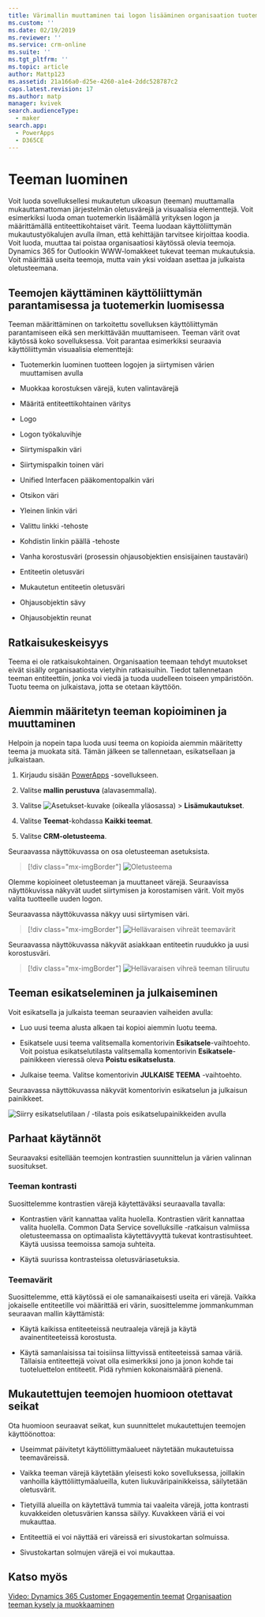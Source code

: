 ```yaml
---
title: Värimallin muuttaminen tai logon lisääminen organisaation tuotemerkkiä vastaavaksi | MicrosoftDocs
ms.custom: ''
ms.date: 02/19/2019
ms.reviewer: ''
ms.service: crm-online
ms.suite: ''
ms.tgt_pltfrm: ''
ms.topic: article
author: Mattp123
ms.assetid: 21a166a0-d25e-4260-a1e4-2ddc528787c2
caps.latest.revision: 17
ms.author: matp
manager: kvivek
search.audienceType:
  - maker
search.app:
  - PowerApps
  - D365CE
---
```

# <a name="create-a-theme"></a>Teeman luominen

Voit luoda sovelluksellesi mukautetun ulkoasun (teeman) muuttamalla mukauttamattoman järjestelmän oletusvärejä ja visuaalisia elementtejä. Voit esimerkiksi luoda oman tuotemerkin lisäämällä yrityksen logon ja määrittämällä entiteettikohtaiset värit. Teema luodaan käyttöliittymän mukautustyökalujen avulla ilman, että kehittäjän tarvitsee kirjoittaa koodia. Voit luoda, muuttaa tai poistaa organisaatiosi käytössä olevia teemoja. Dynamics 365 for Outlookin WWW-lomakkeet tukevat teeman mukautuksia. Voit määrittää useita teemoja, mutta vain yksi voidaan asettaa ja julkaista oletusteemana.  
  
<a name="UseThemes"></a>   
## <a name="use-themes-to-enhance-the-user-interface-and-create-your-product-branding"></a>Teemojen käyttäminen käyttöliittymän parantamisessa ja tuotemerkin luomisessa  
 Teeman määrittäminen on tarkoitettu sovelluksen käyttöliittymän parantamiseen eikä sen merkittävään muuttamiseen. Teeman värit ovat käytössä koko sovelluksessa. Voit parantaa esimerkiksi seuraavia käyttöliittymän visuaalisia elementtejä:  
  
-   Tuotemerkin luominen tuotteen logojen ja siirtymisen värien muuttamisen avulla  
  
-   Muokkaa korostuksen värejä, kuten valintavärejä  
  
-   Määritä entiteettikohtainen väritys  
    
-   Logo  
  
-   Logon työkaluvihje  
  
-   Siirtymispalkin väri  
  
-   Siirtymispalkin toinen väri

-   Unified Interfacen pääkomentopalkin väri
  
-   Otsikon väri  
  
-   Yleinen linkin väri  
  
-   Valittu linkki -tehoste  
  
-   Kohdistin linkin päällä -tehoste  
  
-   Vanha korostusväri (prosessin ohjausobjektien ensisijainen taustaväri)  
  
-   Entiteetin oletusväri  
  
-   Mukautetun entiteetin oletusväri  
  
-   Ohjausobjektin sävy  
  
-   Ohjausobjektin reunat  
  
<a name="Solution"></a>   
## <a name="solution-awareness"></a>Ratkaisukeskeisyys  
 Teema ei ole ratkaisukohtainen. Organisaation teemaan tehdyt muutokset eivät sisälly organisaatiosta vietyihin ratkaisuihin. Tiedot tallennetaan teeman entiteettiin, jonka voi viedä ja tuoda uudelleen toiseen ympäristöön. Tuotu teema on julkaistava, jotta se otetaan käyttöön.  
  
<a name="CloneAlter"></a>   
## <a name="copy-and-alter-the-existing-theme"></a>Aiemmin määritetyn teeman kopioiminen ja muuttaminen  
 Helpoin ja nopein tapa luoda uusi teema on kopioida aiemmin määritetty teema ja muokata sitä. Tämän jälkeen se tallennetaan, esikatsellaan ja julkaistaan. 
 
1.  Kirjaudu sisään [PowerApps](https://web.powerapps.com/?utm_source=padocs&utm_medium=linkinadoc&utm_campaign=referralsfromdoc) -sovellukseen.

2.  Valitse **mallin perustuva** (alavasemmalla). 

3.  Valitse ![Asetukset-kuvake](../model-driven-apps/media/powerapps-gear.png) (oikealla yläosassa) > **Lisämukautukset**. 

4. Valitse **Teemat**-kohdassa **Kaikki teemat**. 

5. Valitse **CRM-oletusteema**. 

Seuraavassa näyttökuvassa on osa oletusteeman asetuksista.  

> [!div class="mx-imgBorder"] 
> ![Oletusteema](media/default-theme.png) 
  
 Olemme kopioineet oletusteeman ja muuttaneet värejä. Seuraavissa näyttökuvissa näkyvät uudet siirtymisen ja korostamisen värit. Voit myös valita tuotteelle uuden logon.  
  
 Seuraavassa näyttökuvassa näkyy uusi siirtymisen väri.  
 
 > [!div class="mx-imgBorder"] 
 > ![Hellävaraisen vihreät teemavärit](media/theme-gentle-green.png "Hellävaraisen vihreät teemavärit")  
  
 Seuraavassa näyttökuvassa näkyvät asiakkaan entiteetin ruudukko ja uusi korostusväri.  
 
 > [!div class="mx-imgBorder"] 
 > ![Hellävaraisen vihreä teeman tiliruutu](media/themes-gentle-green-account-grid.png "Hellävaraisen vihreä teeman tiliruutu")  
  
<a name="Publish"></a>   
## <a name="preview-and-publish-a-theme"></a>Teeman esikatseleminen ja julkaiseminen  
 Voit esikatsella ja julkaista teeman seuraavien vaiheiden avulla:  
  
-   Luo uusi teema alusta alkaen tai kopioi aiemmin luotu teema.  
  
-   Esikatsele uusi teema valitsemalla komentorivin **Esikatsele**-vaihtoehto. Voit poistua esikatselutilasta valitsemalla komentorivin **Esikatsele**-painikkeen vieressä oleva **Poistu esikatselusta**.  
  
-   Julkaise teema. Valitse komentorivin **JULKAISE TEEMA** -vaihtoehto.  
  
 Seuraavassa näyttökuvassa näkyvät komentorivin esikatselun ja julkaisun painikkeet.  
  
 ![Siirry esikatselutilaan / -tilasta pois esikatselupainikkeiden avulla](media/themes-preview-buttons.PNG "Siirry esikatselutilaan / -tilasta pois esikatselupainikkeiden avulla")  
  
<a name="BestPracticies"></a>   
## <a name="best-practices"></a>Parhaat käytännöt  
 Seuraavaksi esitellään teemojen kontrastien suunnittelun ja värien valinnan suositukset.  
  
### <a name="theme-contrast"></a>Teeman kontrasti  
 Suosittelemme kontrastien värejä käytettäväksi seuraavalla tavalla:  
  
-   Kontrastien värit kannattaa valita huolella. Kontrastien värit kannattaa valita huolella. Common Data Service sovelluksille -ratkaisun valmiissa oletusteemassa on optimaalista käytettävyyttä tukevat kontrastisuhteet. Käytä uusissa teemoissa samoja suhteita.  
  
-   Käytä suurissa kontrasteissa oletusväriasetuksia.  
  
### <a name="theme-colors"></a>Teemavärit  
 Suosittelemme, että käytössä ei ole samanaikaisesti useita eri värejä. Vaikka jokaiselle entiteetille voi määrittää eri värin, suosittelemme jommankumman seuraavan mallin käyttämistä:  
  
-   Käytä kaikissa entiteeteissä neutraaleja värejä ja käytä avainentiteeteissä korostusta.  
  
-   Käytä samanlaisissa tai toisiinsa liittyvissä entiteeteissä samaa väriä. Tällaisia entiteettejä voivat olla esimerkiksi jono ja jonon kohde tai tuoteluettelon entiteetit. Pidä ryhmien kokonaismäärä pienenä.  
  
<a name="Considerations"></a>   
## <a name="custom-theme-considerations"></a>Mukautettujen teemojen huomioon otettavat seikat  
 Ota huomioon seuraavat seikat, kun suunnittelet mukautettujen teemojen käyttöönottoa:  
  
-   Useimmat päivitetyt käyttöliittymäalueet näytetään mukautetuissa teemaväreissä.  
  
-   Vaikka teeman värejä käytetään yleisesti koko sovelluksessa, joillakin vanhoilla käyttöliittymäalueilla, kuten liukuväripainikkeissa, säilytetään oletusvärit.  
  
-   Tietyillä alueilla on käytettävä tummia tai vaaleita värejä, jotta kontrasti kuvakkeiden oletusvärien kanssa säilyy. Kuvakkeen väriä ei voi mukauttaa.  
  
-   Entiteettiä ei voi näyttää eri väreissä eri sivustokartan solmuissa.  
  
-   Sivustokartan solmujen värejä ei voi mukauttaa.  
  
## <a name="see-also"></a>Katso myös  
         
 [Video: Dynamics 365 Customer Engagementin teemat](http://go.microsoft.com/fwlink/p/?LinkId=529568) [Organisaation teeman kysely ja muokkaaminen](https://docs.microsoft.com/dynamics365/customer-engagement/developer/customize-dev/query-and-edit-an-organization-theme)

